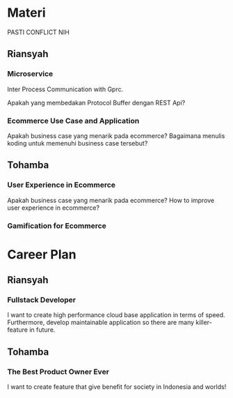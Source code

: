 # Materi

PASTI CONFLICT NIH

## Riansyah

### Microservice
Inter Process Communication with Gprc.

Apakah yang membedakan Protocol Buffer dengan REST Api?

### Ecommerce Use Case and Application
Apakah business case yang menarik pada ecommerce?
Bagaimana menulis koding untuk memenuhi business case tersebut?

## Tohamba

### User Experience in Ecommerce
Apakah business case yang menarik pada ecommerce?
How to improve user experience in ecommerce?

### Gamification for Ecommerce


# Career Plan
## Riansyah

### Fullstack Developer
I want to create high performance cloud base application in terms of speed. 
Furthermore, develop maintainable application so there are many killer-feature in future.

## Tohamba

### The Best Product Owner Ever 
I want to create feature that give benefit for society in Indonesia and worlds!
